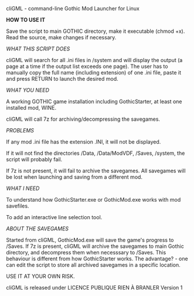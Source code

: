 cliGML - command-line Gothic Mod Launcher for Linux

**HOW TO USE IT**

Save the script to main GOTHIC directory, make it executable (chmod +x). Read the source, make changes if necessary.

*WHAT THIS SCRIPT DOES*

cliGML will search for all .ini files in /system and will display the output (a page at a time if the output list exceeds one page). The user has to manually copy the full name (including extension) of one .ini file, paste it and press RETURN to launch the desired mod.

*WHAT YOU NEED*

A working GOTHIC game installation including GothicStarter, at least one installed mod, WINE.

cliGML will call 7z for archiving/decompressing the savegames.

*PROBLEMS*

If any mod .ini file has the extension .INI, it will not be displayed.

If it will not find the directories /Data, /Data/ModVDF, /Saves, /system, the script will probably fail.

If 7z is not present, it will fail to archive the savegames. All savegames will be lost when launching  and saving from a different mod.

*WHAT I NEED*

To understand how GothicStarter.exe or GothicMod.exe works with mod savefiles.

To add an interactive line selection tool.

*ABOUT THE SAVEGAMES*

Started from cliGML, GothicMod.exe will save the game's progress to /Saves. If 7z is present, cliGML will archive the savegames to main Gothic directory, and decompress them when necesssary to /Saves. This behaviour is different from how GothicStarter works. The advantage? - one can edit the script to store all archived savegames in a specific location.

USE IT AT YOUR OWN RISK.

cliGML is released under LICENCE PUBLIQUE RIEN À BRANLER Version 1
